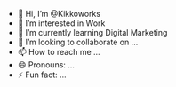 - 👋 Hi, I’m @Kikkoworks
- 👀 I’m interested in Work
- 🌱 I’m currently learning Digital Marketing
- 💞️ I’m looking to collaborate on ...
- 📫 How to reach me ...
- 😄 Pronouns: ...
- ⚡ Fun fact: ...

<!---
Kikkoworks/Kikkoworks is a ✨ special ✨ repository because its `README.md` (this file) appears on your GitHub profile.
You can click the Preview link to take a look at your changes.
--->
